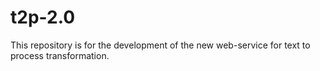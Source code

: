 # t2p-2.0
This repository is for the development of the new web-service for text to process transformation.
